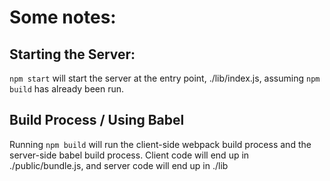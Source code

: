 Some notes:
==========

Starting the Server:
-------------------

`npm start` will start the server at the entry point, ./lib/index.js, assuming `npm build` has already been run.

Build Process / Using Babel
---------------------------

Running `npm build` will run the client-side webpack build process and the server-side babel build process. Client code will end up in ./public/bundle.js, and server code will end up in ./lib
